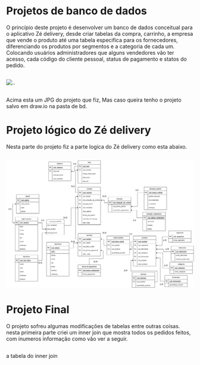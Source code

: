 # Projetos de banco de dados


O princípio deste projeto é desenvolver um banco de dados conceitual para o aplicativo Zé delivery, desde criar tabelas da compra, carrinho, a empresa que vende o produto até uma tabela especifica para os fornecedores, diferenciando os produtos por segmentos e a categoria de cada um.
Colocando usuários administradores que alguns vendedores vão ter acesso, cada código do cliente pessoal, status de pagamento e statos do pedido.

##


![..](zeDelivery/zédelivery.drawio.png)

##

Acima esta um JPG do projeto que fiz, Mas caso queira tenho o projeto salvo em draw.io na pasta de bd.
##

# Projeto lógico do Zé delivery

Nesta parte do projeto fiz a parte logica do Zé delivery como esta abaixo. 

##

![..](zeDelivery/zeDeliveryLogico.drawio.png)


##

# Projeto Final 

O projeto sofreu algumas modificações de tabelas entre outras coisas.
nesta primeira parte criei um inner join que mostra todos os pedidos feitos, com inumeros informação como vão ver a seguir.

##
a tabela do inner join
##




